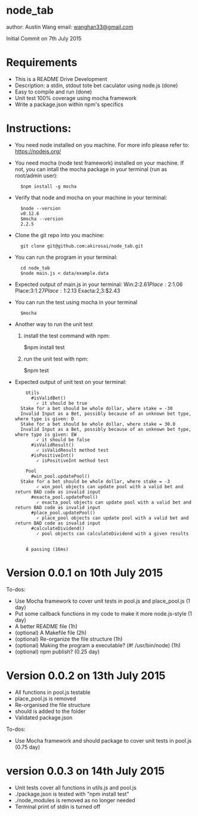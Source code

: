 # node_tab
author: Austin Wang
email: wanghan33@gmail.com

Initial Commit on 7th July 2015

# Requirements
- This is a README Drive Development
- Description: a stdin, stdout tote bet caculator using node.js (done)
- Easy to compile and run (done)
- Unit test 100% coverage using mocha framework
- Write a package.json within npm's specifics

# Instructions:

- You need node installed on you machine. For more info please refer to: https://nodejs.org/
- You need mocha (node test framework) installed on your machine. If not, you can intall the mocha package in your terminal (run as root/admin user):

		$npm install -g mocha

- Verify that node and mocha on your machine in your terminal:
		
		$node --version
		v0.12.6
		$mocha --version
		2.2.5

- Clone the git repo into you machine:

		git clone git@github.com:akirosai/node_tab.git


- You can run the program in your terminal:

		cd node_tab
		$node main.js < data/example.data

- Expected output of main.js in your terminal:
		Win:2:$2.61
		Place:2:$1.06
		Place:3:$1.27
		Place:1:$2.13
		Exacta:2,3:$2.43


- You can run the test using mocha in your terminal 

		$mocha

- Another way to run the unit test
	
	1) install the test command with npm:

		$npm install test

	2) run the unit test with npm:

		$npm test

- Expected output of unit test on your terminal:

		  Utils
		    #isValidBet()
		      ✓ it should be true
		Stake for a bet should be whole dollar, where stake = -30
		Invalid Input as a Bet, possibly because of an unknown bet type, where type is given: D
		Stake for a bet should be whole dollar, where stake = 30.0
		Invalid Input as a Bet, possibly because of an unknown bet type, where type is given: EW
		      ✓ it should be false
		    #isValidResult()
		      ✓ isValidResult method test
		    #isPositiveInt()
		      ✓ isPositiveInt method test

		  Pool
		    #win_pool.updatePool()
		Stake for a bet should be whole dollar, where stake = -3
		      ✓ win_pool objects can update pool with a valid bet and return BAD code as invalid input
		    #exacta_pool.updatePool()
		      ✓ exacta_pool objects can update pool with a valid bet and return BAD code as invalid input
		    #place_pool.updatePool()
		      ✓ place_pool objects can update pool with a valid bet and return BAD code as invalid input
		    #calculateDividend()
		      ✓ pool objects can calculateDividend with a given results


		  8 passing (16ms)


# Version 0.0.1 on 10th July 2015

To-dos:
- Use Mocha framework to cover unit tests in pool.js and place_pool.js (1 day)
- Put some callback functions in my code to make it more node.js-style (1 day)
- A better README file (1h)
- (optional) A Makefile file (2h)
- (optional) Re-organize the file structure (1h)
- (optional) Making the program a executable? (#! /usr/bin/node) (1h)
- (optional) npm publish? (0.25 day)


# Version 0.0.2 on 13th July 2015
- All functions in pool.js testable
- place_pool.js is removed
- Re-organised the file structure
- should is added to the folder
- Validated package.json

To-dos:
- Use Mocha framework and should package to cover unit tests in pool.js (0.75 day)

# version 0.0.3 on 14th July 2015
- Unit tests cover all functions in utils.js and pool.js
- ./package.json is tested with "npm install test"
- ./node_modules is removed as no longer needed
- Terminal print of stdin is turned off

